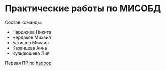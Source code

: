 # Практические работы по МИСОБД

Состав команды:

- Нарджиев Никита
- Чердаков Михаил
- Багишов Микаил
- Казанцева Анна
- Кульдюшева Лия

Первая ПР по [hadoop](hadoop.md)
